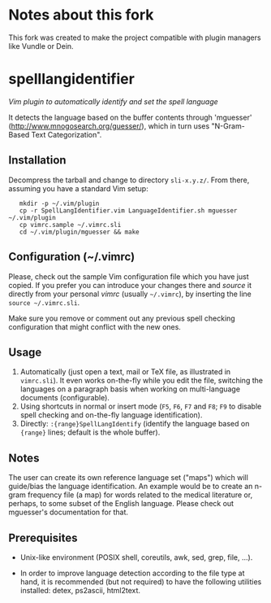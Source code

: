 Notes about this fork
=====================

This fork was created to make the project compatible with plugin managers
like Vundle or Dein.


spelllangidentifier
===================

*Vim plugin to automatically identify and set the spell language*

It detects the language based on the buffer contents through 'mguesser'
(http://www.mnogosearch.org/guesser/), which in turn uses "N-Gram-Based Text
Categorization".

Installation
------------

Decompress the tarball and change to directory `sli-x.y.z/`. From there,
assuming you have a standard Vim setup:

```
   mkdir -p ~/.vim/plugin
   cp -r SpellLangIdentifier.vim LanguageIdentifier.sh mguesser ~/.vim/plugin
   cp vimrc.sample ~/.vimrc.sli
   cd ~/.vim/plugin/mguesser && make
```


Configuration (~/.vimrc)
------------------------

Please, check out the sample Vim configuration file which you have just copied.
If you prefer you can introduce your changes there and *source* it directly
from your personal *vimrc* (usually `~/.vimrc`), by inserting the line `source
~/.vimrc.sli`.

Make sure you remove or comment out any previous spell checking configuration
that might conflict with the new ones.


Usage
-----

   1. Automatically (just open a text, mail or TeX file, as illustrated in `vimrc.sli`). It even works on-the-fly while you edit the file, switching the languages on a paragraph basis when working on multi-language documents (configurable).
   2. Using shortcuts in normal or insert mode (`F5`, `F6`, `F7` and `F8`; `F9` to disable spell checking and on-the-fly language identification).
   3. Directly: `:{range}SpellLangIdentify` (identify the language based on `{range}` lines; default is the whole buffer).


Notes
-----

The user can create its own reference language set ("maps") which will
guide/bias the language identification. An example would be to create an n-gram
frequency file (a map) for words related to the medical literature or, perhaps,
to some subset of the English language. Please check out mguesser's
documentation for that.


Prerequisites
-------------

   * Unix-like environment (POSIX shell, coreutils, awk, sed, grep, file, ...).

   * In order to improve language detection according to the file type at hand, it
is recommended (but not required) to have the following utilities installed:
detex, ps2ascii, html2text.
